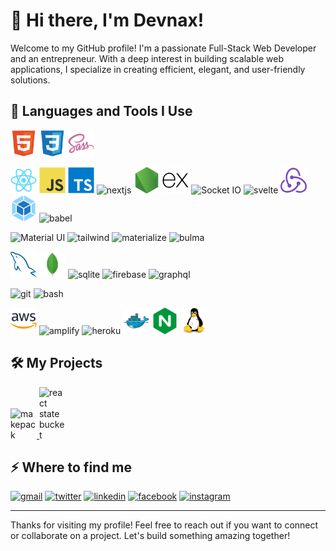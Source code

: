 # 👋 Hi there, I'm Devnax! 

Welcome to my GitHub profile! I'm a passionate Full-Stack Web Developer and an entrepreneur. With a deep interest in building scalable web applications, I specialize in creating efficient, elegant, and user-friendly solutions.


<h2>🚀 Languages and Tools I Use</h2>
<p>
<img src="https://raw.githubusercontent.com/devicons/devicon/master/icons/html5/html5-original.svg" alt="html5" title="html5" width="42" height="42" />
<img src="https://raw.githubusercontent.com/devicons/devicon/master/icons/css3/css3-original.svg" alt="css3" title="css3" width="42" height="42" />
<img src="https://raw.githubusercontent.com/devicons/devicon/master/icons/sass/sass-original.svg" alt="sass" title="sass" width="42" height="42" />
</p>
<p>
<img src="https://raw.githubusercontent.com/devicons/devicon/master/icons/react/react-original.svg" alt="javascript" title="javascript" width="42" height="42" />
<img src="https://raw.githubusercontent.com/devicons/devicon/master/icons/javascript/javascript-original.svg" alt="javascript" title="javascript" width="42" height="42" />
<img src="https://raw.githubusercontent.com/devicons/devicon/master/icons/typescript/typescript-original.svg" alt="typescript" title="typescript" width="42" height="42" />
<img src="https://cdn.worldvectorlogo.com/logos/nextjs-2.svg" alt="nextjs" title="nextjs" width="42" height="42" />
<img src="https://raw.githubusercontent.com/devicons/devicon/master/icons/nodejs/nodejs-original.svg" alt="nodejs" title="nodejs" width="42" height="42" />
<img src="https://raw.githubusercontent.com/devicons/devicon/master/icons/express/express-original.svg" alt="express" title="express" width="42" height="42" />
  <img src="https://avatars.githubusercontent.com/u/10566080?s=48&v=4" alt="Socket IO" title="Socket IO" width="42" height="42" />
<img src="https://upload.wikimedia.org/wikipedia/commons/1/1b/Svelte_Logo.svg" alt="svelte" title="svelte" width="42" height="42" />
<img src="https://raw.githubusercontent.com/devicons/devicon/master/icons/redux/redux-original.svg" alt="redux" title="redux" width="42" height="42" />
<img src="https://raw.githubusercontent.com/devicons/devicon/d00d0969292a6569d45b06d3f350f463a0107b0d/icons/webpack/webpack-original.svg" alt="webpack" title="webpack" width="42" height="42" />
<img src="https://www.vectorlogo.zone/logos/babeljs/babeljs-icon.svg" alt="babel" title="babel" width="42" height="42" />
</p>
<p>
<img src="https://mui.com/static/logo.svg" alt="Material UI" title="Material UI" width="42" height="42" />
<img src="https://www.vectorlogo.zone/logos/tailwindcss/tailwindcss-icon.svg" alt="tailwind" title="tailwind" width="42" height="42" />
<img src="https://raw.githubusercontent.com/prplx/svg-logos/5585531d45d294869c4eaab4d7cf2e9c167710a9/svg/materialize.svg" alt="materialize" title="materialize" width="42" height="42" />
<img src="https://raw.githubusercontent.com/gilbarbara/logos/804dc257b59e144eaca5bc6ffd16949752c6f789/logos/bulma.svg" alt="bulma" title="bulma" width="42" height="42" />
</p>
<p>
<img src="https://raw.githubusercontent.com/devicons/devicon/master/icons/mysql/mysql-original.svg" alt="mysql" title="mysql" width="42" height="42" />
<img src="https://raw.githubusercontent.com/devicons/devicon/master/icons/mongodb/mongodb-original.svg" alt="mongodb" title="mongodb" width="42" height="42" />
<img src="https://www.vectorlogo.zone/logos/sqlite/sqlite-icon.svg" alt="sqlite" title="sqlite" width="42" height="42" />
<img src="https://www.vectorlogo.zone/logos/firebase/firebase-icon.svg" alt="firebase" title="firebase" width="42" height="42" />
<img src="https://www.vectorlogo.zone/logos/graphql/graphql-icon.svg" alt="graphql" title="graphql" width="42" height="42" />
</p>
<p>
<img src="https://www.vectorlogo.zone/logos/git-scm/git-scm-icon.svg" alt="git" title="git" width="42" height="42" />
<img src="https://www.vectorlogo.zone/logos/gnu_bash/gnu_bash-icon.svg" alt="bash" title="bash" width="42" height="42" />
</p>

<p>
<img src="https://raw.githubusercontent.com/devicons/devicon/master/icons/amazonwebservices/amazonwebservices-original-wordmark.svg" alt="aws" title="aws" width="42" height="42" />
<img src="https://docs.amplify.aws/assets/logo-dark.svg" alt="amplify" title="amplify" width="42" height="42" />
<img src="https://www.vectorlogo.zone/logos/heroku/heroku-icon.svg" alt="heroku" title="heroku" width="42" height="42" />
<img src="https://raw.githubusercontent.com/devicons/devicon/master/icons/docker/docker-original.svg" alt="docker" title="docker" width="42" height="42" />
<img src="https://raw.githubusercontent.com/devicons/devicon/master/icons/nginx/nginx-original.svg" alt="nginx" title="nginx" width="42" height="42" />
<img src="https://raw.githubusercontent.com/devicons/devicon/master/icons/linux/linux-original.svg" alt="linux" title="linux" width="42" height="42" />
</p>

## 🛠️ My Projects  
<p>
  <a href="https://github.com/devnax/makepack" target="_blank">
<img title="makepack cli" style="display:inline-block" src="https://camo.githubusercontent.com/2df7d402cc9af16e97147f9bafba628fddec12ef62520a2e022e4cb634257bee/68747470733a2f2f6170692e6d7970696562642e636f6d2f75706c6f6164732f323032342f31312f32392f696d616765732f63333161356663373331613839633832666430653834366464363961393933363235333338352e706e67" alt="makepack" width="42"  />
    </a>
  <a href="https://github.com/devnax/react-state-bucket" target="_blank">
<img title="React State Bucket" style="display:inline-block" src="https://camo.githubusercontent.com/0a213c8765c586ff52b7ab39296788a5ef9b89f4736ca79dabaa60a2c098bf58/68747470733a2f2f6170692e6d7970696562642e636f6d2f75706c6f6164732f323032342f31312f32362f696d616765732f356333316135666337333161383963383266643065383436646436396139393337383234332e706e67" alt="react state bucket" width="42"  />
     </a>
</p>
<h2>⚡️ Where to find me</h2>

<p><a target="_blank" href="mailto:devnaxrul@gmail.com" style="display: inline-block;"><img src="https://img.shields.io/badge/-Email-05122A?style=for-the-badge&logo=gmail&logoColor=white&color=orange" alt="gmail" /></a>
<a target="_blank" href="https://twitter.com/devnaxx" style="display: inline-block;"><img src="https://img.shields.io/badge/twitter-x?style=for-the-badge&logo=x&logoColor=white&color=%230f1419" alt="twitter" /></a>
<a target="_blank" href="https://www.linkedin.com/in/devnax" style="display: inline-block;"><img src="https://img.shields.io/badge/linkedin-logo?style=for-the-badge&logo=linkedin&logoColor=white&color=%230a77b6" alt="linkedin" /></a>
<a target="_blank" href="https://www.facebook.com/devnax" style="display: inline-block;"><img src="https://img.shields.io/badge/facebook-logo?style=for-the-badge&logo=facebook&logoColor=white&color=%230866ff" alt="facebook" /></a>
<a target="_blank" href="https://www.instagram.com/devnaxx" style="display: inline-block;"><img src="https://img.shields.io/badge/instagram-logo?style=for-the-badge&logo=instagram&logoColor=white&color=%23F35369" alt="instagram" /></a></p>

---

Thanks for visiting my profile! Feel free to reach out if you want to connect or collaborate on a project. Let's build something amazing together!
